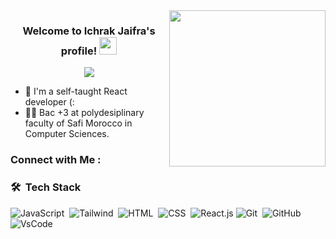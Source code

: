 <img width="250" align="right" src="https://c.tenor.com/_DOBjnGspYAAAAAM/code-coding.gif">

<h3 align="center">
  Welcome to Ichrak Jaifra's profile!
  <img src="https://media.giphy.com/media/hvRJCLFzcasrR4ia7z/giphy.gif" width="28">
</h3>

<!-- Typing SVG by DenverCoder1 - https://github.com/DenverCoder1/readme-typing-svg -->
<p align="center">
  <a href="https://github.com/DenverCoder1/readme-typing-svg"><img src="https://readme-typing-svg.herokuapp.com/?lines=React%20developer;Always%20learning&font=Fira%20Code&center=true&width=440&height=45&color=f75c7e&vCenter=true&size=22"></a>
</p> 

- 🏢 I'm a self-taught React developer (: 
- 👨‍💻 Bac +3 at polydesiplinary faculty of Safi Morocco in Computer Sciences.


### Connect with Me :

<!--<a href="https://www.linkedin.com/in/yassine-snaiki-9b0619250/" target="_blank"><img src="https://img.shields.io/badge/-Yassine%20Snaiki-0077B5?style=for-the-badge&logo=Linkedin&logoColor=white"/></a>-->


### 🛠 &nbsp;Tech Stack
![JavaScript](https://img.shields.io/badge/-JavaScript-05122A?style=flat&logo=javascript)&nbsp;
![Tailwind](https://img.shields.io/badge/-Tailwind-05122A?style=flat&logo=tailwindcss)&nbsp;
![HTML](https://img.shields.io/badge/-HTML-05122A?style=flat&logo=HTML5)&nbsp;
![CSS](https://img.shields.io/badge/-CSS-05122A?style=flat&logo=CSS3&logoColor=1572B6)&nbsp;
![React.js](https://img.shields.io/badge/-React-05122A?style=flat&logo=react)
![Git](https://img.shields.io/badge/-Git-05122A?style=flat&logo=git)&nbsp;
![GitHub](https://img.shields.io/badge/-GitHub-05122A?style=flat&logo=github)&nbsp;
![VsCode](https://img.shields.io/badge/-Visual%20Studio%20Code-05122A?style=flat&logo=visual-studio-code&logoColor=007ACC)&nbsp;
